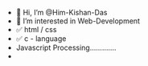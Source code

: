 - 👋 Hi, I’m @Him-Kishan-Das
- 👀 I’m interested in Web-Development
- ✅ html / css
- ✅ c - language
- Javascript Processing.............
-
<!---
Him-Kishan-Das/Him-Kishan-Das is a ✨ special ✨ repository because its `README.md` (this file) appears on your GitHub profile.
You can click the Preview link to take a look at your changes.
--->
